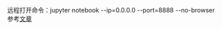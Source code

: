 远程打开命令：jupyter notebook --ip=0.0.0.0 --port=8888 --no-browser  
参考[文章](https://edgeai-lab.github.io/notebook/Tools/JupyterNotebook/)
